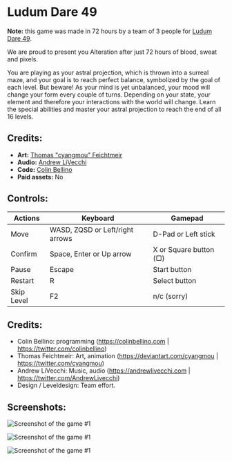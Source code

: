 # Ludum Dare 49

**Note:** this game was made in 72 hours by a team of 3 people for [Ludum Dare 49](https://ldjam.com/events/ludum-dare/49/alteration).

We are proud to present you Alteration after just 72 hours of blood, sweat and pixels.

You are playing as your astral projection, which is thrown into a surreal maze, and your goal is to reach perfect balance, symbolized by the goal of each level.
But beware! As your mind is yet unbalanced, your mood will change your form every couple of turns.
Depending on your state, your element and therefore your interactions with the world will change.
Learn the special abilities and master your astral projection to reach the end of all 16 levels.

## Credits:

- **Art:** [Thomas "cyangmou" Feichtmeir](https://twitter.com/cyangmou)
- **Audio:** [Andrew LiVecchi](https://twitter.com/AndrewLivecchi)
- **Code:** [Colin Bellino](https://twitter.com/colinbellino)
- **Paid assets:** No

## Controls:

| Actions    | Keyboard                        | Gamepad                |
| ---------- | ------------------------------- | ---------------------- |
| Move       | WASD, ZQSD or Left/right arrows | D-Pad or Left stick    |
| Confirm    | Space, Enter or Up arrow        | X or Square button (▢) |
| Pause      | Escape                          | Start button           |
| Restart    | R                               | Select button          |
| Skip Level | F2                              | n/c (sorry)            |

## Credits:

- Colin Bellino: programming (https://colinbellino.com | https://twitter.com/colinbellino)
- Thomas Feichtmeir: Art, animation (https://deviantart.com/cyangmou | https://twitter.com/cyangmou)
- Andrew LiVecchi: Music, audio (https://andrewlivecchi.com | https://twitter.com/AndrewLivecchi)
- Design / Leveldesign: Team effort.

## Screenshots:

![Screenshot of the game #1](https://img.itch.zone/aW1hZ2UvMTIxMzI1OS83MTM2MzIyLnBuZw==/original/1t5kYt.png)

![Screenshot of the game #1](https://img.itch.zone/aW1hZ2UvMTIxMzI1OS83MTM2MzIxLnBuZw==/original/Lf8KH5.png)

![Screenshot of the game #1](https://img.itch.zone/aW1hZ2UvMTIxMzI1OS83MTM4MzI5LnBuZw==/original/HIXQSv.png)
